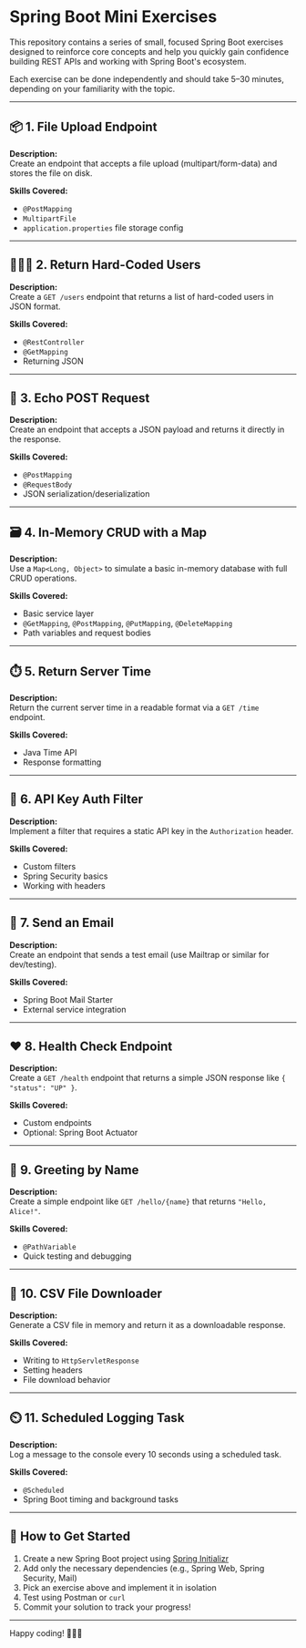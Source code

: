 # Spring Boot Mini Exercises

This repository contains a series of small, focused Spring Boot exercises designed to reinforce core concepts and help you quickly gain confidence building REST APIs and working with Spring Boot's ecosystem.

Each exercise can be done independently and should take 5–30 minutes, depending on your familiarity with the topic.

---

## 📦 1. File Upload Endpoint

**Description:**  
Create an endpoint that accepts a file upload (multipart/form-data) and stores the file on disk.

**Skills Covered:**
- `@PostMapping`
- `MultipartFile`
- `application.properties` file storage config

---

## 🧑‍🤝‍🧑 2. Return Hard-Coded Users

**Description:**  
Create a `GET /users` endpoint that returns a list of hard-coded users in JSON format.

**Skills Covered:**
- `@RestController`
- `@GetMapping`
- Returning JSON

---

## 🔁 3. Echo POST Request

**Description:**  
Create an endpoint that accepts a JSON payload and returns it directly in the response.

**Skills Covered:**
- `@PostMapping`
- `@RequestBody`
- JSON serialization/deserialization

---

## 🗃️ 4. In-Memory CRUD with a Map

**Description:**  
Use a `Map<Long, Object>` to simulate a basic in-memory database with full CRUD operations.

**Skills Covered:**
- Basic service layer
- `@GetMapping`, `@PostMapping`, `@PutMapping`, `@DeleteMapping`
- Path variables and request bodies

---

## ⏱️ 5. Return Server Time

**Description:**  
Return the current server time in a readable format via a `GET /time` endpoint.

**Skills Covered:**
- Java Time API
- Response formatting

---

## 🔐 6. API Key Auth Filter

**Description:**  
Implement a filter that requires a static API key in the `Authorization` header.

**Skills Covered:**
- Custom filters
- Spring Security basics
- Working with headers

---

## 📧 7. Send an Email

**Description:**  
Create an endpoint that sends a test email (use Mailtrap or similar for dev/testing).

**Skills Covered:**
- Spring Boot Mail Starter
- External service integration

---

## ❤️ 8. Health Check Endpoint

**Description:**  
Create a `GET /health` endpoint that returns a simple JSON response like `{ "status": "UP" }`.

**Skills Covered:**
- Custom endpoints
- Optional: Spring Boot Actuator

---

## 👋 9. Greeting by Name

**Description:**  
Create a simple endpoint like `GET /hello/{name}` that returns `"Hello, Alice!"`.

**Skills Covered:**
- `@PathVariable`
- Quick testing and debugging

---

## 📄 10. CSV File Downloader

**Description:**  
Generate a CSV file in memory and return it as a downloadable response.

**Skills Covered:**
- Writing to `HttpServletResponse`
- Setting headers
- File download behavior

---

## ⏲️ 11. Scheduled Logging Task

**Description:**  
Log a message to the console every 10 seconds using a scheduled task.

**Skills Covered:**
- `@Scheduled`
- Spring Boot timing and background tasks

---

## 🚀 How to Get Started

1. Create a new Spring Boot project using [Spring Initializr](https://start.spring.io/)
2. Add only the necessary dependencies (e.g., Spring Web, Spring Security, Mail)
3. Pick an exercise above and implement it in isolation
4. Test using Postman or `curl`
5. Commit your solution to track your progress!

---

Happy coding! 🧑‍💻🐾